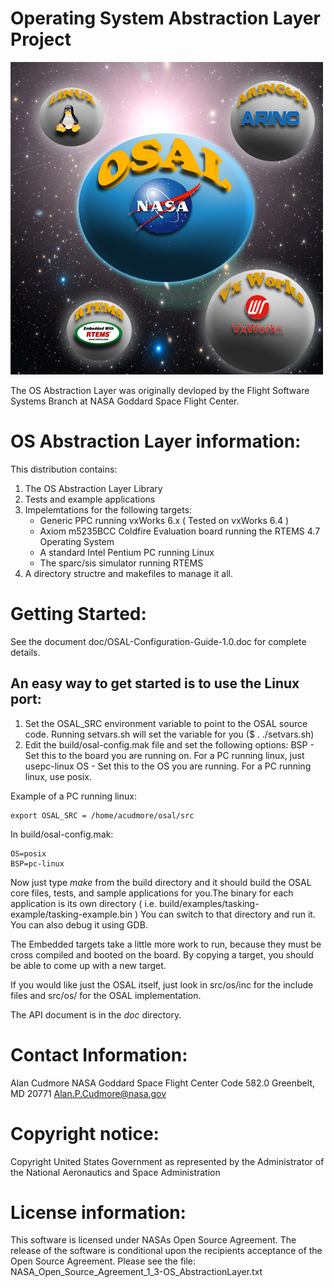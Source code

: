 Operating System Abstraction Layer Project
==========================================

![OSAL Logo by Michael Cudmore](./doc/OSAL-Logo.png)


The OS Abstraction Layer was originally devloped by the Flight Software Systems Branch at NASA Goddard Space Flight Center.

OS Abstraction Layer information:
=================================

This distribution contains:

1. The OS Abstraction Layer Library
2. Tests and example applications
3. Impelemtations for the following targets:
    - Generic PPC running vxWorks 6.x ( Tested on vxWorks 6.4 )
    - Axiom m5235BCC Coldfire Evaluation board running the RTEMS 4.7 Operating System
    - A standard Intel Pentium PC running Linux 
    - The sparc/sis simulator running RTEMS 
4. A directory structre and makefiles to manage it all.

Getting Started:
================

See the document doc/OSAL-Configuration-Guide-1.0.doc for complete details.

An easy way to get started is to use the Linux port:
----------------------------------------------------

1. Set the OSAL_SRC environment variable to point to the OSAL source code. 
    Running setvars.sh will set the variable for you ($ . ./setvars.sh)
2. Edit the build/osal-config.mak file and set the following options:
    BSP - Set this to the board you are running on. For a PC running linux, just usepc-linux 
    OS - Set this to the OS you are running. For a PC running linux, use posix.

Example of a PC running linux:

    export OSAL_SRC = /home/acudmore/osal/src

In build/osal-config.mak:

    OS=posix
    BSP=pc-linux

Now just type *make* from the build directory and it should build the OSAL core files, tests, and sample applications for you.The binary for each application is its own directory ( i.e. build/examples/tasking-example/tasking-example.bin ) You can switch to that directory and run it. You can also debug it using GDB.

The Embedded targets take a little more work to run, because they must be cross compiled and booted on the board. By copying a target, you should be able to come up with a new target.

If you would like just the OSAL itself, just look in src/os/inc for the include files and src/os/<your os here> for the OSAL implementation. 

The API document is in the *doc* directory.

Contact Information: 
====================

Alan Cudmore
NASA Goddard Space Flight Center
Code 582.0
Greenbelt, MD 20771
Alan.P.Cudmore@nasa.gov

Copyright notice:
=================

Copyright United States Government as represented by the Administrator of the National Aeronautics and Space Administration

License information:
==================== 

This software is licensed under NASAs Open Source Agreement. The release of the software is conditional upon the recipients acceptance of the Open Source Agreement. Please see the file: NASA_Open_Source_Agreement_1_3-OS_AbstractionLayer.txt

